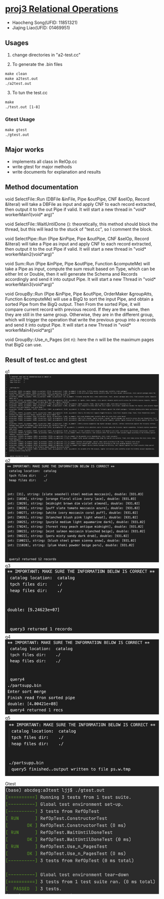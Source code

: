 # [proj3 Relational Operations](/P3)

- Haocheng Song(UFID: 11851321)
- Jiajing Liao(UFID: 01469951) 

## Usages
1. change directories in "a2-test.cc"

2. To generate the .bin files
```
make clean
make a2test.out
./a2test.out
```

3. To tun the test.cc
```
make
./test.out [1-8]
```

### Gtest Usage
```
make gtest
./gtest.out
```

## Major works
- implements all class in RelOp.cc
- write gtest for major methods
- write documents for explanation and results


## Method documentation

void SelectFile::Run (DBFile &inFile, Pipe &outPipe, CNF &selOp, Record &literal) will take a DBFile as input and apply CNF to each record extracted, then output it to the out Pipe if valid. It will start a new thread in "void* workerMain1(void* arg)"

void SelectFile::WaitUntilDone (): theoretically, this method should block the thread, but this will lead to the stuck of "test.cc", so I comment the block.

void SelectPipe::Run (Pipe &inPipe, Pipe &outPipe, CNF &selOp, Record &literal) will take a Pipe as input and apply CNF to each record extracted, then output it to the out Pipe if valid. It will start a new thread in "void* workerMain2(void*arg)"

void Sum::Run (Pipe &inPipe, Pipe &outPipe, Function &computeMe) will take a Pipe as input, compute the sum result based on Type, which can be either Int or Double, then it will generate the Schema and Records accordingly and send it into output Pipe. It will start a new Thread in "void* workerMain3(void*arg)"

void GroupBy::Run (Pipe &inPipe, Pipe &outPipe, OrderMaker &groupAtts, Function &computeMe) will use a BigQ to sort the input Pipe, and obtain a sorted Pipe from the BigQ output. Then From the sorted Pipe, it will compare current record with previous record. If they are the same, then they are still in the same group. Otherwise, they are in the different group, which will trigger the operation that write the previous group into a records and send it into output Pipe. It will start a new Thread in "void* workerMain4(void*arg)"

void GroupBy::Use_n_Pages (int n): here the n will be the maximum pages that BigQ can use.

## Result of test.cc and gtest

q1
![](./pictures/1.png)
q2
![](./pictures/2.png)
q3
![](./pictures/3.png)
q4
![](./pictures/4.png)
q5
![](./pictures/5.png)

Gtest
![](./pictures/gtest.png)